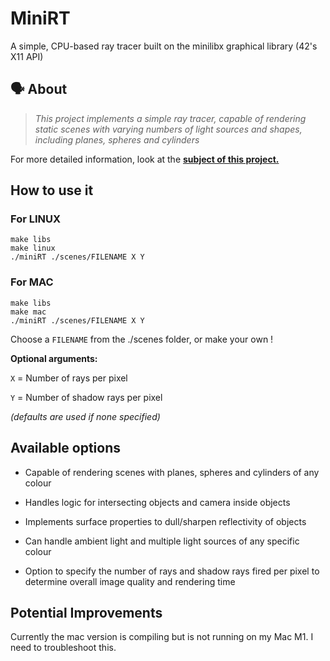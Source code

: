 # MiniRT 
A simple, CPU-based ray tracer built on the minilibx graphical library (42's X11 API)

## 🗣️ About

> _This project implements a simple ray tracer, capable of rendering static scenes with varying numbers of light sources and shapes, including planes, spheres and cylinders_ 

For more detailed information, look at the [**subject of this project.**](https://github.com/edenjamsalem/miniRT/blob/master/subject.pdf)


## How to use it

### For LINUX
```
make libs
make linux
./miniRT ./scenes/FILENAME X Y
```

### For MAC
```
make libs
make mac
./miniRT ./scenes/FILENAME X Y
```

Choose a ``FILENAME`` from the ./scenes folder, or make your own !

**Optional arguments:**

``X`` = Number of rays per pixel

``Y`` = Number of shadow rays per pixel

_(defaults are used if none specified)_


## Available options

- Capable of rendering scenes with planes, spheres and cylinders of any colour

- Handles logic for intersecting objects and camera inside objects

- Implements surface properties to dull/sharpen reflectivity of objects

- Can handle ambient light and multiple light sources of any specific colour

- Option to specify the number of rays and shadow rays fired per pixel to determine overall image quality and rendering time


## Potential Improvements

Currently the mac version is compiling but is not running on my Mac M1. I need to troubleshoot this.